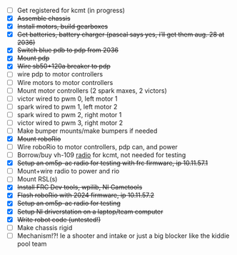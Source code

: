 - [ ] Get registered for kcmt (in progress)  
- [x] ~~Assemble chassis~~  
- [x] ~~Install motors, build gearboxes~~  
- [x] ~~Get batteries, battery charger (pascal says yes, i’ll get them aug. 28 at 2036)~~ 
- [x] ~~Switch blue pdb to pdp from 2036~~
- [x] ~~Mount pdp~~
- [x] ~~Wire sb50+120a breaker to pdp~~
- [ ] wire pdp to motor controllers
- [ ] Wire motors to motor controllers  
- [ ] Mount motor controllers (2 spark maxes, 2 victors)
- [ ] victor wired to pwm 0, left motor 1
- [ ] spark wired to pwm 1, left motor 2
- [ ] spark wired to pwm 2, right motor 1
- [ ] victor wired to pwm 3, right motor 2
- [ ] Make bumper mounts/make bumpers if needed  
- [x] ~~Mount roboRio~~  
- [ ] Wire roboRio to motor controllers, pdp can, and power  
- [ ] Borrow/buy vh-109 [radio](https://wcproducts.com/products/frc-radio) for kcmt, not needed for testing  
- [x] ~~Setup an om5p-ac radio for testing with frc firmware, ip 10.11.57.1~~  
- [ ] Mount+wire radio to power and rio  
- [ ] Mount RSL(s)  
- [x] ~~Install FRC Dev tools, wpilib, NI Gametools~~  
- [x] ~~Flash roboRio with 2024 firmware, ip 10.11.57.2~~  
- [x] ~~Setup an om5p-ac radio for testing~~
- [x] ~~Setup NI driverstation on a laptop/team computer~~  
- [x] ~~Write robot code (untested\!)~~  
- [ ] Make chassis rigid  
- [ ] Mechanism\!?\! Ie a shooter and intake or just a big blocker like the kiddie pool team
